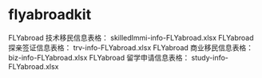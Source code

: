 flyabroadkit
============

FLYabroad 技术移民信息表格： skilledImmi-info-FLYabroad.xlsx
FLYabroad 探亲签证信息表格： trv-info-FLYabroad.xlsx
FLYabroad 商业移民信息表格： biz-info-FLYabroad.xlsx
FLYabroad 留学申请信息表格： study-info-FLYabroad.xlsx